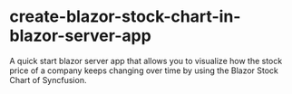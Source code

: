 # create-blazor-stock-chart-in-blazor-server-app
A quick start blazor server app that allows you to visualize how the stock price of a company keeps changing over time by using the Blazor Stock Chart of Syncfusion.
